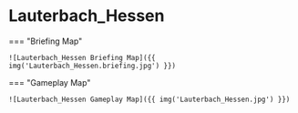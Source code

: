 # Lauterbach_Hessen

=== "Briefing Map"

    ![Lauterbach_Hessen Briefing Map]({{ img('Lauterbach_Hessen.briefing.jpg') }})

=== "Gameplay Map"

    ![Lauterbach_Hessen Gameplay Map]({{ img('Lauterbach_Hessen.jpg') }})
